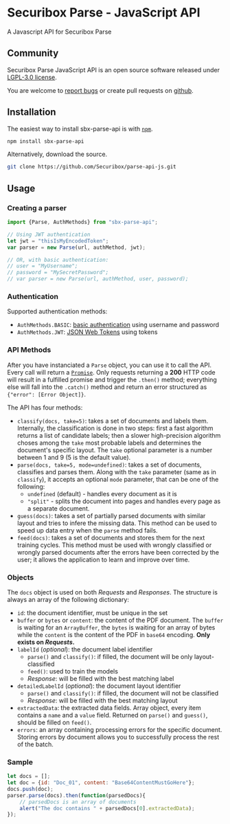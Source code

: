 # Securibox Parse - JavaScript API

A Javascript API for Securibox Parse

## Community

Securibox Parse JavaScript API is an open source software released under [LGPL-3.0 license](https://github.com/Securibox/parse-api-js/blob/master/LICENSE).

You are welcome to [report bugs](https://github.com/Securibox/parse-api-js/issues) or create pull requests on [github](https://github.com/Securibox/parse-api-js).

## Installation

The easiest way to install sbx-parse-api is with [`npm`][npm].

[npm]: https://www.npmjs.com/

```sh
npm install sbx-parse-api
```

Alternatively, download the source.

```sh
git clone https://github.com/Securibox/parse-api-js.git
```

## Usage

### Creating a parser
```JavaScript
import {Parse, AuthMethods} from "sbx-parse-api";

// Using JWT authentication
let jwt = "thisIsMyEncodedToken";
var parser = new Parse(url, authMethod, jwt);

// OR, with basic authentication:
// user = "MyUsername";
// password = "MySecretPassword";
// var parser = new Parse(url, authMethod, user, password);
```

### Authentication

Supported authentication methods:
* `AuthMethods.BASIC`: [basic authentication](https://tools.ietf.org/html/rfc2617) using username and password
* `AuthMethods.JWT`: [JSON Web Tokens](https://jwt.io/) using tokens

### API Methods

After you have instanciated a `Parse` object, you can use it to call the API. Every call will return a [`Promise`](https://developer.mozilla.org/en-US/docs/Web/JavaScript/Reference/Global_Objects/Promise). Only requests returning a **200** HTTP code will result in a fulfilled promise and trigger the `.then()` method; everything else will fall into the `.catch()` method and return an error structured as `{"error": [Error Object]}`.

The API has four methods:
* `classify(docs, take=5)`: takes a set of documents and labels them. Internally, the classification is done in two steps: first a fast algorithm returns a list of candidate labels; then a slower high-precision algorithm choses among the `take` most probable labels and determines the document's specific layout. The `take` optional parameter is a number between 1 and 9 (5 is the default value).  
* `parse(docs, take=5, mode=undefined)`: takes a set of documents, classifies and parses them. Along with the `take` parameter (same as in `classify`), it accepts an optional `mode` parameter, that can be one of the following:
  * `undefined` (default) - handles every document as it is
  * `"split"` - splits the document into pages and handles every page as a separate document.
* `guess(docs)`: takes a set of partially parsed documents with similar layout and tries to infere the missing data. This method can be used to speed up data entry when the `parse` method fails.
* `feed(docs)`: takes a set of documents and stores them for the next training cycles. This method must be used with wrongly classified or wrongly parsed documents after the errors have been corrected by the user; it allows the application to learn and improve over time.

### Objects

The `docs` object is used on both _Requests_ and _Responses_. The structure is always an array of the following dictionary:
* `id`: the document identifier, must be unique in the set
* `buffer` or `bytes` or `content`: the content of the PDF document. The `buffer` is waiting for an `ArrayBuffer`, the `bytes` is waiting for an array of bytes while the `content` is the content of the PDF in `base64` encoding. **Only exists on _Requests_.**
* `labelId` (_optional_): the document label identifier
  * `parse()` and `classify()`: if filled, the document will be only layout-classified
  * `feed()`: used to train the models
  * _Response_: will be filled with the best matching label
* `detailedLabelId` (_optional_): the document layout identifier
  * `parse()` and `classify()`: if filled, the document will not be classified
  * _Response_: will be filled with the best matching layout
* `extractedData`: the extracted data fields. Array object, every item contains a `name` and a `value` field. Returned on `parse()` and `guess()`, should be filled on `feed()`.
* `errors`: an array containing processing errors for the specific document. Storing errors by document allows you to successfully process the rest of the batch.

### Sample
```JavaScript
let docs = [];
let doc = {id: "Doc_01", content: "Base64ContentMustGoHere"};
docs.push(doc);
parser.parse(docs).then(function(parsedDocs){
    // parsedDocs is an array of documents
    alert("The doc contains " + parsedDocs[0].extractedData);
});
```
